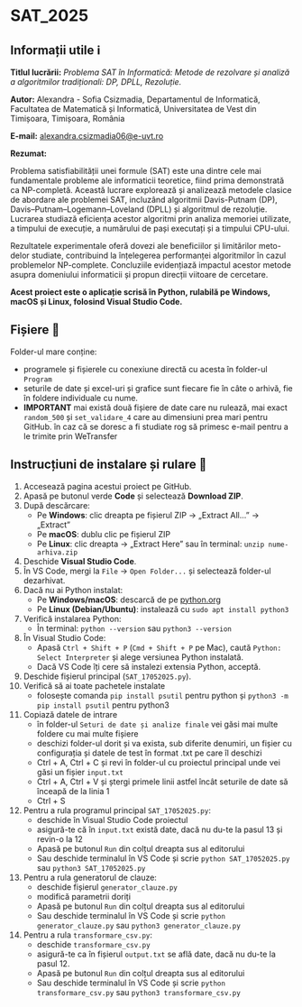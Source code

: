 # SAT_2025

## Informații utile ℹ️

**Titlul lucrării:** *Problema SAT în Informatică: Metode de rezolvare și analiză a algoritmilor tradiționali: DP, DPLL, Rezoluție.*  

**Autor:** Alexandra - Sofia Csizmadia, Departamentul de Informatică, Facultatea de Matematică și Informatică, Universitatea de Vest din Timișoara, Timișoara, România  

**E-mail:** alexandra.csizmadia06@e-uvt.ro  

**Rezumat:**  

Problema satisfiabilității unei formule (SAT) este una dintre cele mai fundamentale probleme ale informaticii teoretice, fiind prima demonstrată ca NP-completă. Această lucrare explorează și analizează metodele clasice de abordare ale problemei SAT, incluzând algoritmii Davis-Putnam (DP), Davis–Putnam–Logemann–Loveland (DPLL) și algoritmul de rezoluție. Lucrarea studiază eficiența acestor algoritmi prin analiza memoriei utilizate, a timpului de execuție, a numărului de pași executați și a timpului CPU-ului.  



Rezultatele experimentale oferă dovezi ale beneficiilor și limitărilor meto- delor studiate, contribuind la înțelegerea performanței algoritmilor în cazul problemelor NP-complete. Concluziile evidențiază impactul acestor metode asupra domeniului informaticii și propun direcții viitoare de cercetare.  

**Acest proiect este o aplicație scrisă în Python, rulabilă pe Windows, macOS și Linux, folosind Visual Studio Code.**  

## Fișiere 📂

Folder-ul mare conține:
  - programele și fișierele cu conexiune directă cu acesta în folder-ul `Program`
  - seturile de date și excel-uri și grafice sunt fiecare fie în câte o arhivă, fie în foldere individuale cu nume.
  - **IMPORTANT** mai există două fișiere de date care nu rulează, mai exact `random_500` și `set_validare_4` care au dimensiuni prea mari pentru GitHub. în caz că se doresc a fi studiate rog să primesc e-mail pentru a le trimite prin WeTransfer 

## Instrucțiuni de instalare și rulare 📖

1. Accesează pagina acestui proiect pe GitHub.
2. Apasă pe butonul verde **Code** și selectează **Download ZIP**.
3. După descărcare:
   - Pe **Windows**: clic dreapta pe fișierul ZIP → „Extract All...” → „Extract”
   - Pe **macOS**: dublu clic pe fișierul ZIP
   - Pe **Linux**: clic dreapta → „Extract Here” sau în terminal: `unzip nume-arhiva.zip`
4. Deschide **Visual Studio Code**.
5. În VS Code, mergi la `File` → `Open Folder...` și selectează folder-ul dezarhivat.
6. Dacă nu ai Python instalat:
   - Pe **Windows/macOS**: descarcă de pe [python.org](https://www.python.org/downloads/)
   - Pe **Linux (Debian/Ubuntu)**: instalează cu `sudo apt install python3`
7. Verifică instalarea Python:
   - În terminal: `python --version` sau `python3 --version`
8. În Visual Studio Code:
   - Apasă `Ctrl + Shift + P` (`Cmd + Shift + P` pe Mac), caută `Python: Select Interpreter` și alege versiunea Python instalată.
   - Dacă VS Code îți cere să instalezi extensia Python, acceptă.
9. Deschide fișierul principal (`SAT_17052025.py`).
10. Verifică să ai toate pachetele instalate
    - folosește comanda `pip install psutil` pentru python și `python3 -m pip install psutil` pentru python3
11. Copiază datele de intrare
    - în folder-ul `Seturi de date și analize finale` vei găsi mai multe foldere cu mai multe fișiere
    - deschizi folder-ul dorit și va exista, sub diferite denumiri, un fișier cu configurația și datele de test în format .txt pe care îl deschizi
    - Ctrl + A, Ctrl + C și revi în folder-ul cu proiectul principal unde vei găsi un fișier `input.txt`
    - Ctrl + A, Ctrl + V și ștergi primele linii astfel încât seturile de date să înceapă de la linia 1
    - Ctrl + S
12. Pentru a rula programul principal `SAT_17052025.py`:
    - deschide în Visual Studio Code proiectul
    - asigură-te că în `input.txt` există date, dacă nu du-te la pasul 13 și revin-o la 12
    - Apasă pe butonul `Run` din colțul dreapta sus al editorului
    - Sau deschide terminalul în VS Code și scrie `python SAT_17052025.py` sau `python3 SAT_17052025.py`
13. Pentru a rula generatorul de clauze:
    - deschide fișierul `generator_clauze.py`
    - modifică parametrii doriți
    - Apasă pe butonul `Run` din colțul dreapta sus al editorului
    - Sau deschide terminalul în VS Code și scrie `python generator_clauze.py` sau `python3 generator_clauze.py`
14. Pentru a rula `transformare_csv.py`:
    - deschide `transformare_csv.py`
    - asigură-te ca în fișierul `output.txt` se află date, dacă nu du-te la pasul 12.
    - Apasă pe butonul `Run` din colțul dreapta sus al editorului
    - Sau deschide terminalul în VS Code și scrie `python transformare_csv.py` sau `python3 transformare_csv.py`







